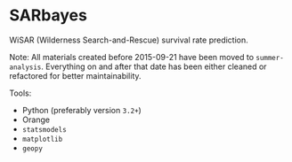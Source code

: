 # SARbayes

WiSAR (Wilderness Search-and-Rescue) survival rate prediction.

Note: All materials created before 2015-09-21 have been moved to `summer-analysis`. Everything on and after that date has been either cleaned or refactored for better maintainability.

Tools: 
  * Python (preferably version `3.2+`)
  * Orange
  * `statsmodels`
  * `matplotlib`
  * `geopy`
